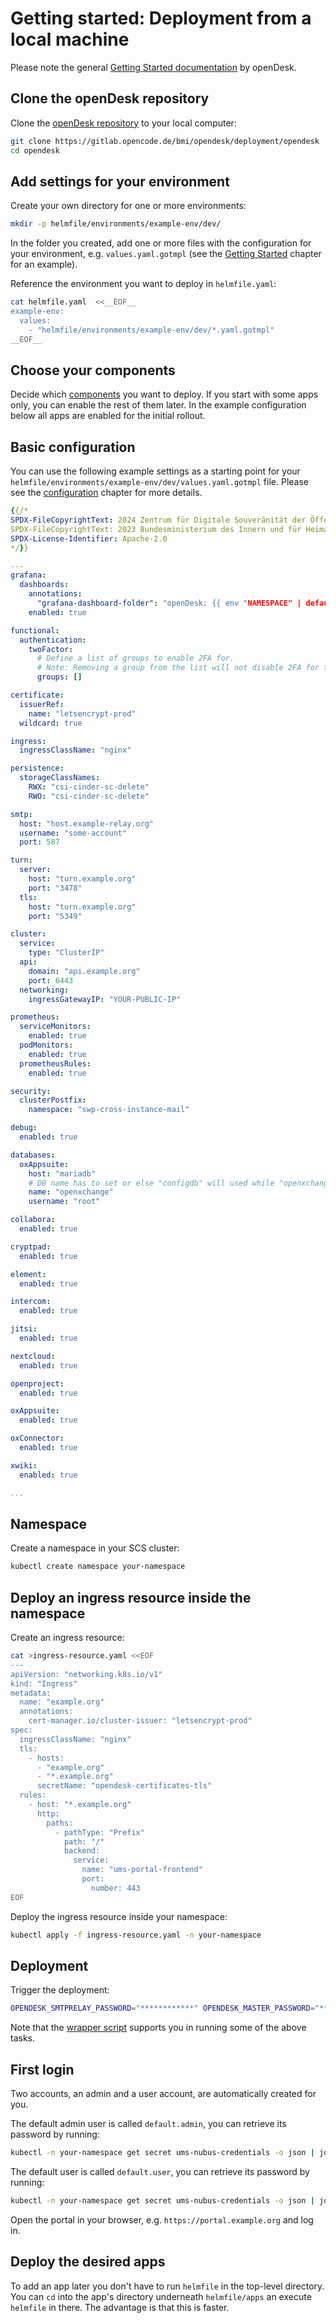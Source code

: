 # Getting started: Deployment from a local machine

Please note the general [Getting Started documentation](https://gitlab.opencode.de/bmi/opendesk/deployment/opendesk/-/blob/main/docs/getting-started.md) by openDesk.

## Clone the openDesk repository

Clone the [openDesk repository](https://gitlab.opencode.de/bmi/opendesk/deployment/opendesk) to your local computer:

```bash
git clone https://gitlab.opencode.de/bmi/opendesk/deployment/opendesk
cd opendesk
```

## Add settings for your environment

Create your own directory for one or more environments:

```bash
mkdir -p helmfile/environments/example-env/dev/
```

In the folder you created, add one or more files with the configuration for your environment, e.g. `values.yaml.gotmpl` (see the [Getting Started](getting_started) chapter for an example).

Reference the environment you want to deploy in `helmfile.yaml`:

```bash
cat helmfile.yaml  <<__EOF__
example-env:
  values:
    - "helmfile/environments/example-env/dev/*.yaml.gotmpl"
__EOF__
```

## Choose your components

Decide which [components](https://gitlab.opencode.de/bmi/opendesk/deployment/opendesk/-/blob/main/docs/components.md) you want to deploy. If you start with some apps only, you can enable the rest of them later.
In the example configuration below all apps are enabled for the initial rollout.

## Basic configuration

You can use the following example settings as a starting point for your `helmfile/environments/example-env/dev/values.yaml.gotmpl` file. Please see the [configuration](configuration.md) chapter for more details.

```yaml
{{/*
SPDX-FileCopyrightText: 2024 Zentrum für Digitale Souveränität der Öffentlichen Verwaltung (ZenDiS) GmbH
SPDX-FileCopyrightText: 2023 Bundesministerium des Innern und für Heimat, PG ZenDiS "Projektgruppe für Aufbau ZenDiS"
SPDX-License-Identifier: Apache-2.0
*/}}

---
grafana:
  dashboards:
    annotations:
      "grafana-dashboard-folder": "openDesk: {{ env "NAMESPACE" | default "Main" }}"
    enabled: true

functional:
  authentication:
    twoFactor:
      # Define a list of groups to enable 2FA for.
      # Note: Removing a group from the list will not disable 2FA for the removed group.
      groups: []

certificate:
  issuerRef:
    name: "letsencrypt-prod"
  wildcard: true

ingress:
  ingressClassName: "nginx"

persistence:
  storageClassNames:
    RWX: "csi-cinder-sc-delete"
    RWO: "csi-cinder-sc-delete"

smtp:
  host: "host.example-relay.org"
  username: "some-account"
  port: 587

turn:
  server:
    host: "turn.example.org"
    port: "3478"
  tls:
    host: "turn.example.org"
    port: "5349"

cluster:
  service:
    type: "ClusterIP"
  api:
    domain: "api.example.org"
    port: 6443
  networking:
    ingressGatewayIP: "YOUR-PUBLIC-IP"

prometheus:
  serviceMonitors:
    enabled: true
  podMonitors:
    enabled: true
  prometheusRules:
    enabled: true

security:
  clusterPostfix:
    namespace: "swp-cross-instance-mail"

debug:
  enabled: true

databases:
  oxAppsuite:
    host: "mariadb"
    # DB name has to set or else "configdb" will used while "openxchange" is created.
    name: "openxchange"
    username: "root"

collabora:
  enabled: true

cryptpad:
  enabled: true

element:
  enabled: true

intercom:
  enabled: true

jitsi:
  enabled: true

nextcloud:
  enabled: true

openproject:
  enabled: true

oxAppsuite:
  enabled: true

oxConnector:
  enabled: true

xwiki:
  enabled: true

...

```

## Namespace

Create a namespace in your SCS cluster:

```bash
kubectl create namespace your-namespace
```

## Deploy an ingress resource inside the namespace

Create an ingress resource:

```bash
cat >ingress-resource.yaml <<EOF
---
apiVersion: "networking.k8s.io/v1"
kind: "Ingress"
metadata:
  name: "example.org"
  annotations:
    cert-manager.io/cluster-issuer: "letsencrypt-prod"
spec:
  ingressClassName: "nginx"
  tls:
    - hosts:
      - "example.org"
      - "*.example.org"
      secretName: "opendesk-certificates-tls"
  rules:
    - host: "*.example.org"
      http:
        paths:
          - pathType: "Prefix"
            path: "/"
            backend:
              service:
                name: "ums-portal-frontend"
                port:
                  number: 443
EOF
```

Deploy the ingress resource inside your namespace:

```bash
kubectl apply -f ingress-resource.yaml -n your-namespace
```

## Deployment

Trigger the deployment:

```bash
OPENDESK_SMTPRELAY_PASSWORD="************" OPENDESK_MASTER_PASSWORD="************" DOMAIN="example.org" helmfile apply -e example-env -n your-namespace

```

Note that the [wrapper script](helper/deploy-openDesk) supports you in running some of the above tasks.

## First login

Two accounts, an admin and a user account, are automatically created for you.

The default admin user is called `default.admin`, you can retrieve its password by running:

```bash
kubectl -n your-namespace get secret ums-nubus-credentials -o json | jq -r '.data.admin_password' | base64 -d
```

The default user is called `default.user`, you can retrieve its password by running:

```bash
kubectl -n your-namespace get secret ums-nubus-credentials -o json | jq -r '.data.user_password' | base64 -d
```

Open the portal in your browser, e.g. `https://portal.example.org` and log in.

## Deploy the desired apps

To add an app later you don't have to run `helmfile` in the top-level directory. You can `cd` into the app's directory underneath `helmfile/apps` an execute `helmfile` in there. The advantage is that this is faster.
